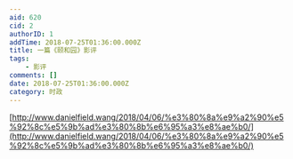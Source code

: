 ```yaml
---
aid: 620
cid: 2
authorID: 1
addTime: 2018-07-25T01:36:00.000Z
title: 一篇《颐和园》影评
tags:
    - 影评
comments: []
date: 2018-07-25T01:36:00.000Z
category: 时政
---
```


[http://www.danielfield.wang/2018/04/06/%e3%80%8a%e9%a2%90%e5%92%8c%e5%9b%ad%e3%80%8b%e6%95%a3%e8%ae%b0/](http://www.danielfield.wang/2018/04/06/%e3%80%8a%e9%a2%90%e5%92%8c%e5%9b%ad%e3%80%8b%e6%95%a3%e8%ae%b0/)
